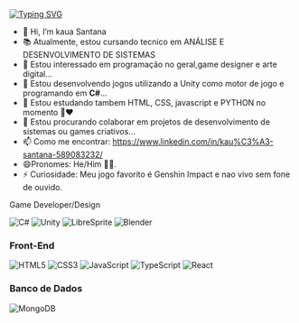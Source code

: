 <a href="https://git.io/typing-svg">
  <img src="https://readme-typing-svg.demolab.com?font=Fira+Code&pause=500&color=007BFF&width=600&lines=Hello+World%2C+I'm+Layarane+Le%C3%A3o;Backend+Developer;Programadora+apaixonada+por+tecnologia!" alt="Typing SVG" />
</a>

- 👋 Hi, I’m kaua Santana
- 📚 Atualmente, estou cursando tecnico em ANÁLISE E DESENVOLVIMENTO DE SISTEMAS
- 👀 Estou interessado em programação no geral,game designer e arte digital...
- 🌱 Estou desenvolvendo jogos utilizando a Unity como motor de jogo e programando em **C#**...
- 🔭 Estou estudando tambem HTML, CSS, javascript e PYTHON no momento 💎♥️
- 💞️ Estou procurando colaborar em projetos de desenvolvimento de sistemas ou games criativos...
- 📫 Como me encontrar: https://www.linkedin.com/in/kau%C3%A3-santana-589083232/
- 😄Pronomes: He/Him 🏳️‍🌈.
- ⚡ Curiosidade: Meu jogo favorito é Genshin Impact e nao vivo sem fone de ouvido.
  
Game Developer/Design

![C#](https://img.shields.io/badge/C%23-239120?style=for-the-badge&logo=csharp&logoColor=white)
![Unity](https://img.shields.io/badge/Unity-100000?style=for-the-badge&logo=unity&logoColor=white)
![LibreSprite](https://img.shields.io/badge/LibreSprite-FFAE00?style=for-the-badge&logo=libresprite&logoColor=white)
![Blender](https://img.shields.io/badge/Blender-F5792A?style=for-the-badge&logo=blender&logoColor=white)

### Front-End
![HTML5](https://img.shields.io/badge/HTML5-E34F26?style=for-the-badge&logo=html5&logoColor=white)
![CSS3](https://img.shields.io/badge/CSS3-1572B6?style=for-the-badge&logo=css3&logoColor=white)
![JavaScript](https://img.shields.io/badge/JavaScript-F7DF1E?style=for-the-badge&logo=javascript&logoColor=black)
![TypeScript](https://img.shields.io/badge/TypeScript-3178C6?style=for-the-badge&logo=typescript&logoColor=white)
![React](https://img.shields.io/badge/React-20232A?style=for-the-badge&logo=react&logoColor=61DAFB)


### Banco de Dados
![MongoDB](https://img.shields.io/badge/MongoDB-47A248?style=for-the-badge&logo=mongodb&logoColor=white)

<!---
kauacomk123/kauacomk123 is a ✨ special ✨ repository because its `README.md` (this file) appears on your GitHub profile.
You can click the Preview link to take a look at your changes.
--->
